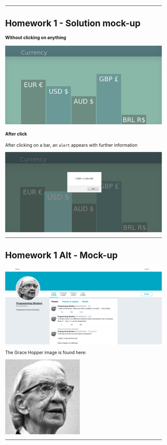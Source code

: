 
-----

# Homework 1 - Solution mock-up

#### Without clicking on anything

![Homework 1 Solution](./img/hw1_a.png)

#### After click

After clicking on a bar, an `alert` appears with further information

![Homework 1 Solution B](./img/hw1_b.png)

-----

# Homework 1 Alt - Mock-up

![Homework 1 Alt](./img/hw1alt_mockup.png)

The Grace Hopper image is found here:

![Grace Hopper](./img/grace_hopper.jpg)

-----


